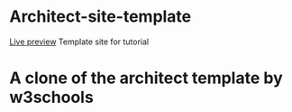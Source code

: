 # Architect-site-template
[Live preview](https://architect-site-template.netlify.app/ "Architect's homepage")
Template site for tutorial
# A clone of the architect template by w3schools
